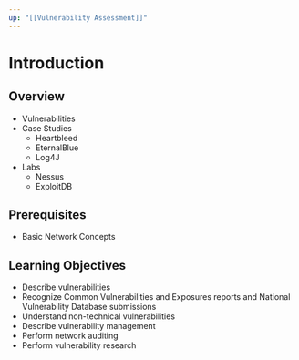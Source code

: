 ```yaml
---
up: "[[Vulnerability Assessment]]"
---
```


# Introduction

## Overview

- Vulnerabilities
- Case Studies
	- Heartbleed
	- EternalBlue
	- Log4J
- Labs
	- Nessus 
	- ExploitDB

## Prerequisites

- Basic Network Concepts

## Learning Objectives

- Describe vulnerabilities
- Recognize Common Vulnerabilities and Exposures reports and National Vulnerability Database submissions
- Understand non-technical vulnerabilities
- Describe vulnerability management
- Perform network auditing
- Perform vulnerability research
